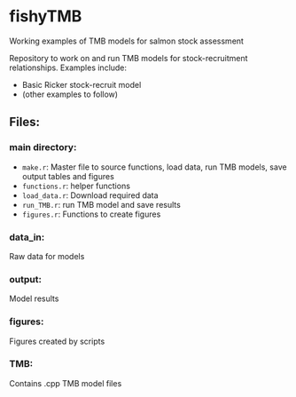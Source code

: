 # fishyTMB
Working examples of TMB models for salmon stock assessment

Repository to work on and run TMB models for stock-recruitment relationships. Examples include:
- Basic Ricker stock-recruit model
- (other examples to follow)

## Files:
### main directory: 
- `make.r`: Master file to source functions, load data, run TMB models, save output tables and figures
- `functions.r`: helper functions
- `load_data.r`: Download required data
- `run_TMB.r`: run TMB model and save results
- `figures.r`: Functions to create figures
### data_in: 
Raw data for models 
### output: 
Model results
### figures: 
Figures created by scripts
### TMB: 
Contains .cpp TMB model files

